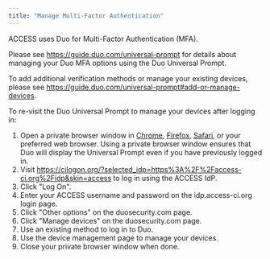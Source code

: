 ```yaml
---
title: "Manage Multi-Factor Authentication"
---
```


ACCESS uses Duo for Multi-Factor Authentication (MFA).

Please see <https://guide.duo.com/universal-prompt> for details about managing your Duo MFA options using the Duo Universal Prompt.

To add additional verification methods or manage your existing devices, please see <https://guide.duo.com/universal-prompt#add-or-manage-devices>.

To re-visit the Duo Universal Prompt to manage your devices after logging in:

1. Open a private browser window in [Chrome](https://support.google.com/chrome/answer/95464), [Firefox](https://support.mozilla.org/en-US/kb/private-browsing-use-firefox-without-history), [Safari](https://support.apple.com/guide/safari/browse-privately-ibrw1069/mac), or your preferred web browser. Using a private browser window ensures that Duo will display the Universal Prompt even if you have previously logged in.
2. Visit <https://cilogon.org/?selected_idp=https%3A%2F%2Faccess-ci.org%2Fidp&skin=access> to log in using the ACCESS IdP.
3. Click "Log On".
4. Enter your ACCESS username and password on the idp.access-ci.org login page.
5. Click "Other options" on the duosecurity.com page.
6. Click "Manage devices" on the duosecurity.com page.
7. Use an existing method to log in to Duo.
8. Use the device management page to manage your devices.
9. Close your private browser window when done.
